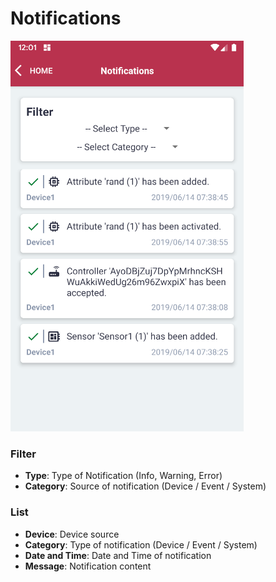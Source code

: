 # Notifications

![Screenshot](images/notifications-1.png)

### Filter
- **Type**: Type of Notification (Info, Warning, Error)
- **Category**: Source of notification (Device / Event / System)

### List
- **Device**: Device source
- **Category**: Type of notification (Device / Event / System)
- **Date and Time**: Date and Time of notification
- **Message**: Notification content
